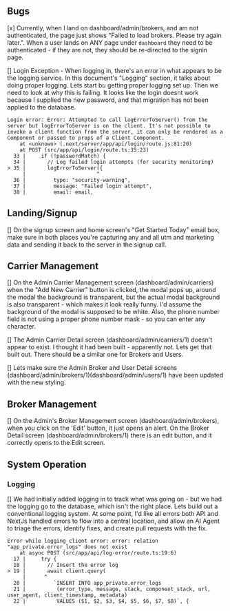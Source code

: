 
## Bugs

[x] Currently, when I land on dashboard/admin/brokers, and am not authenticated, the page just shows "Failed to load brokers. Please try again later.". When a user lands on ANY page under `dashboard` they need to be authenticated - if they are not, they should be re-directed to the signin page.

[] Login Exception - When logging in, there's an error in what appears to be the logging service. In this document's "Logging" section, it talks about doing proper logging. Lets start bu getting proper logging set up. Then we need to look at why this is failing. It looks like the login doesnt work because I supplied the new password, and that migration has not been applied to the database.

```
Login error: Error: Attempted to call logErrorToServer() from the server but logErrorToServer is on the client. It's not possible to invoke a client function from the server, it can only be rendered as a Component or passed to props of a Client Component.
    at <unknown> (.next/server/app/api/login/route.js:81:20)
    at POST (src/app/api/login/route.ts:35:23)
  33 |     if (!passwordMatch) {
  34 |       // Log failed login attempts (for security monitoring)
> 35 |       logErrorToServer({
     |                       ^
  36 |         type: "security-warning",
  37 |         message: "Failed login attempt",
  38 |         email: email,
```

## Landing/Signup

[] On the signup screen and home screen's "Get Started Today" email box, make sure in both places you're capturing any and all utm and marketing data and sending it back to the server in the signup call.

## Carrier Management

[] On the Admin Carrier Management screen (dashboard/admin/carriers) when the "Add New Carrier" button is clicked, the modal pops up, around the modal the background is transparent, but the actual modal background is also transparent - which makes it look really funny. I'd assume the background of the modal is supposed to be white.
Also, the phone number field is not using a proper phone number mask - so you can enter any character.

[] The Admin Carrier Detail screen (dashboard/admin/carriers/1) doesn't appear to exist. I thought it had been built - apparently not. Lets get that built out. There should be a similar one for Brokers and Users.

[] Lets make sure the Admin Broker and User Detail screens (dashboard/admin/brokers/1)(dashboard/admin/users/1) have been updated with the new styling.

## Broker Management

[] On the Admin's Broker Management screen (dashboard/admin/brokers), when you click on the 'Edit' button, it just opens an alert. On the Broker Detail screen (dashboard/admin/brokers/1) there is an edit button, and it correctly opens to the Edit screen.

## System Operation

### Logging

[] We had initially added logging in to track what was going on - but we had the logging go to the database, which isn't the right place. Lets build out a conventional logging system. At some point, I'd like all errors both API and NextJs handled errors to flow into a central location, and allow an AI Agent to triage the errors, identify fixes, and create pull requests with the fix.

```
Error while logging client error: error: relation "app_private.error_logs" does not exist
    at async POST (src/app/api/log-error/route.ts:19:6)
  17 |     try {
  18 |       // Insert the error log
> 19 |       await client.query(
     |      ^
  20 |         `INSERT INTO app_private.error_logs
  21 |          (error_type, message, stack, component_stack, url, user_agent, client_timestamp, metadata)
  22 |          VALUES ($1, $2, $3, $4, $5, $6, $7, $8)`, {
```
